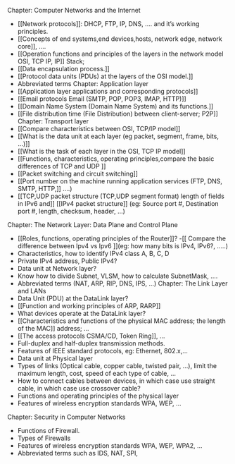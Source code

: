 
Chapter: Computer Networks and the Internet
- [[Network protocols]]: DHCP, FTP, IP, DNS, .... and it’s working principles.
- [[Concepts of end systems,end devices,hosts, network edge, network core]], ....
- [[Operation functions and principles of the layers in the network model OSI, TCP IP, IP]] 
Stack;
- [[Data encapsulation process.]]
- [[Protocol data units (PDUs) at the layers of the OSI model.]]
- Abbreviated terms
Chapter: Application layer
- [[Application layer applications and corresponding protocols]]
- [[Email protocols Email (SMTP, POP, POP3, IMAP, HTTP)]]
- [[Domain Name System (Domain Name System) and its functions.]]
- [[File distribution time (File Distribution) between client-server; P2P]]
Chapter: Transport layer
- [[Compare characteristics between OSI, TCP/IP model]]
- [[What is the data unit at each layer (eg packet, segment, frame, bits, ...)]]
- [[What is the task of each layer in the OSI, TCP IP model]]
-  [[Functions, characteristics, operating principles,compare the basic differences of TCP and UDP ]]
- [[Packet switching and circuit switching]]
- [[Port number on the machine running application services (FTP, DNS, SMTP, HTTP,]]
....)
- [[TCP,UDP packet structure (TCP,UDP segment format) length of fields in IPv6 and]]
[[IPv4 packet structure]] (eg: Source port #, Destination port #, length, checksum, header, ...)

Chapter: The Network Layer: Data Plane and Control Plane
- [[Roles, functions, operating principles of the Router]]?
-[[ Compare the difference between Ipv4 vs Ipv6 ]](eg: how many bits is IPv4, IPv6?, .....)
- Characteristics, how to identify IPv4 class A, B, C, D
- Private IPv4 address, Public IPv4?
- Data unit at Network layer?
- Know how to divide Subnet, VLSM, how to calculate SubnetMask, ....
- Abbreviated terms (NAT, ARP, RIP, DNS, IPS, ...)
Chapter: The Link Layer and LANs
- Data Unit (PDU) at the DataLink layer?
- [[Function and working principles of ARP, RARP]]
- What devices operate at the DataLink layer?
- [[Characteristics and functions of the physical MAC address; the length of the MAC]]
address; …
- [[The access protocols CSMA/CD, Token Ring]], ...
- Full-duplex and half-duplex transmission methods.
- Features of IEEE standard protocols, eg: Ethernet, 802.x,...
- Data unit at Physical layer
- Types of links (Optical cable, copper cable, twisted pair, ...), limit the maximum length,
cost, speed of each type of cable, ...
- How to connect cables between devices, in which case use straight cable, in which case
use crossover cable?
- Functions and operating principles of the physical layer
- Features of wireless encryption standards WPA, WEP, ...







Chapter: Security in Computer Networks
- Functions of Firewall.
- Types of Firewalls
- Features of wireless encryption standards WPA, WEP, WPA2, ...
- Abbreviated terms such as IDS, NAT, SPI, 